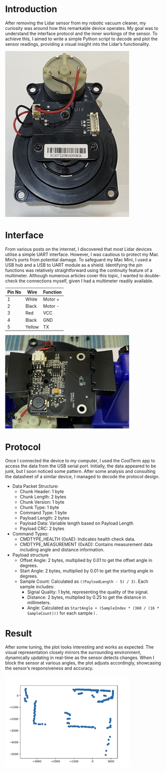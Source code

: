 # Introduction
After removing the Lidar sensor from my robotic vacuum cleaner, my curiosity was around how this remarkable device operates. My goal was to understand the interface protocol and the inner workings of the sensor. To achieve this, I aimed to write a simple Python script to decode and plot the sensor readings, providing a visual insight into the Lidar’s functionality.

<img src="3irobotix-delta-2d-lidar.jpg" alt="3irobot delta 2d lidar sensor" width="400"/>

# Interface
From various posts on the internet, I discovered that most Lidar devices utilise a simple UART interface. However, I was cautious to protect my Mac Mini’s ports from potential damage. To safeguard my Mac Mini, I used a USB hub and a USB to UART module as a shield. Identifying the pin functions was relatively straightforward using the continuity feature of a multimeter. Although numerous articles cover this topic, I wanted to double-check the connections myself, given I had a multimeter readily available.

| Pin No | Wire   | Function |
|--------|--------|----------|
| 1      | White  | Motor +  |
| 2      | Black  | Motor -  |
| 3      | Red    | VCC      |
| 4      | Black  | GND      |
| 5      | Yellow | TX       |

<img src="Delta2d-board.jpg" alt="Lidar board" width="400"/>

# Protocol
Once I connected the device to my computer, I used the CoolTerm app to access the data from the USB serial port. Initially, the data appeared to be junk, but I soon noticed some pattern. After some analysis and consulting the datasheet of a similar device, I managed to decode the protocol design.

* Data Packet Structure:
	* Chunk Header: 1 byte
	* Chunk Length: 2 bytes
	* Chunk Version: 1 byte
	* Chunk Type: 1 byte
	* Command Type: 1 byte
	* Payload Length: 2 bytes
	* Payload Data: Variable length based on Payload Length
	* Payload CRC: 2 bytes
* Command Types:
	* CMDTYPE_HEALTH (0xAE): Indicates health check data.
	* CMDTYPE_MEASUREMENT (0xAD): Contains measurement data including angle and distance information.
* Payload structure
	* Offset Angle: 2 bytes, multiplied by 0.01 to get the offset angle in degrees.
	* Start Angle: 2 bytes, multiplied by 0.01 to get the starting angle in degrees.
	* Sample Count: Calculated as `((PayloadLength - 5) / 3)`. Each sample includes:
		* Signal Quality: 1 byte, representing the quality of the signal.
		* Distance: 2 bytes, multiplied by 0.25 to get the distance in millimeters.
		* Angle: Calculated as  `StartAngle + (SampleIndex * (360 / (16 * SampleCount)))`  for each sample  i .

# Result
After some tuning, the plot looks interesting and works as expected. The visual representation closely mirrors the surrounding environment, dynamically updating in real-time as the sensor detects changes. When I block the sensor at various angles, the plot adjusts accordingly, showcasing the sensor’s responsiveness and accuracy.

<img src="plot.png" alt="Lidar board" width="400"/>
